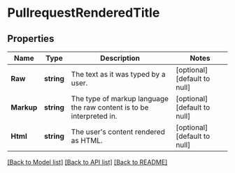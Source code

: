 # PullrequestRenderedTitle

## Properties
Name | Type | Description | Notes
------------ | ------------- | ------------- | -------------
**Raw** | **string** | The text as it was typed by a user. | [optional] [default to null]
**Markup** | **string** | The type of markup language the raw content is to be interpreted in. | [optional] [default to null]
**Html** | **string** | The user&#39;s content rendered as HTML. | [optional] [default to null]

[[Back to Model list]](../README.md#documentation-for-models) [[Back to API list]](../README.md#documentation-for-api-endpoints) [[Back to README]](../README.md)


